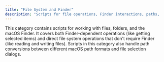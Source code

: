 ```yaml
---
title: "File System and Finder"
description: "Scripts for file operations, Finder interactions, paths, and file system management on macOS."
---
```


This category contains scripts for working with files, folders, and the macOS Finder. It covers both Finder-dependent operations (like getting selected items) and direct file system operations that don't require Finder (like reading and writing files). Scripts in this category also handle path conversions between different macOS path formats and file selection dialogs.